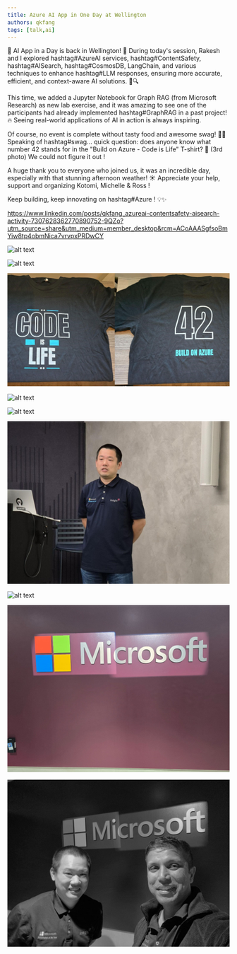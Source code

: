 ```yaml
---
title: Azure AI App in One Day at Wellington
authors: qkfang
tags: [talk,ai]
---
```



🚀 AI App in a Day is back in Wellington! 🌿 During today's session, Rakesh and I explored hashtag#AzureAI services, hashtag#ContentSafety, hashtag#AISearch, hashtag#CosmosDB, LangChain, and various techniques to enhance hashtag#LLM responses, ensuring more accurate, efficient, and context-aware AI solutions. 🚀🔍

This time, we added a Jupyter Notebook for Graph RAG (from Microsoft Research) as new lab exercise, and it was amazing to see one of the participants had already implemented hashtag#GraphRAG in a past project! 🔥 Seeing real-world applications of AI in action is always inspiring.

Of course, no event is complete without tasty food and awesome swag! 🍕👕 Speaking of hashtag#swag… quick question: does anyone know what number 42 stands for in the "Build on Azure - Code is Life" T-shirt? 🤔 (3rd photo) We could not figure it out !

A huge thank you to everyone who joined us, it was an incredible day, especially with that stunning afternoon weather! ☀️ Appreciate your help, support and organizing Kotomi, Michelle & Ross !

Keep building, keep innovating on hashtag#Azure ! 💡✨


https://www.linkedin.com/posts/qkfang_azureai-contentsafety-aisearch-activity-7307628362770890752-9QZo?utm_source=share&utm_medium=member_desktop&rcm=ACoAAASgfsoBmYiw8tp4obmNica7vrvpxPRDwCY


![alt text](images\2025-03-18-azure-ai-app-in-one-day-wellington-1.png)

![alt text](images\2025-03-18-azure-ai-app-in-one-day-wellington-2.png)

![alt text](images\2025-03-18-azure-ai-app-in-one-day-wellington-3.png)

![alt text](images\2025-03-18-azure-ai-app-in-one-day-wellington-4.png)

![alt text](images\2025-03-18-azure-ai-app-in-one-day-wellington-5.png)

![alt text](images\2025-03-18-azure-ai-app-in-one-day-wellington-6.png)

![alt text](images\2025-03-18-azure-ai-app-in-one-day-wellington-7.png)

![alt text](images\2025-03-18-azure-ai-app-in-one-day-wellington-8.png)

![alt text](images\2025-03-18-azure-ai-app-in-one-day-wellington-9.png)
